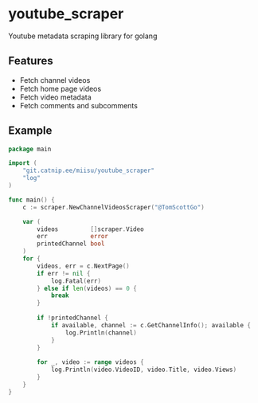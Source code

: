 # youtube_scraper

Youtube metadata scraping library for golang

## Features
- Fetch channel videos
- Fetch home page videos
- Fetch video metadata
- Fetch comments and subcomments

## Example
```go
package main

import (
	"git.catnip.ee/miisu/youtube_scraper"
	"log"
)

func main() {
	c := scraper.NewChannelVideosScraper("@TomScottGo")

	var (
		videos         []scraper.Video
		err            error
		printedChannel bool
	)
	for {
		videos, err = c.NextPage()
		if err != nil {
			log.Fatal(err)
		} else if len(videos) == 0 {
			break
		}
		
		if !printedChannel {
			if available, channel := c.GetChannelInfo(); available {
				log.Println(channel)
			}
        }
		
		for _, video := range videos {
			log.Println(video.VideoID, video.Title, video.Views)
		}
	}
}
```